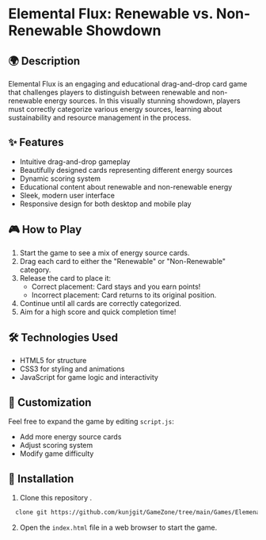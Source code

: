
# Elemental Flux: Renewable vs. Non-Renewable Showdown

## 🌍 Description

Elemental Flux is an engaging and educational drag-and-drop card game that challenges players to distinguish between renewable and non-renewable energy sources. In this visually stunning showdown, players must correctly categorize various energy sources, learning about sustainability and resource management in the process.

## ✨ Features

- Intuitive drag-and-drop gameplay
- Beautifully designed cards representing different energy sources
- Dynamic scoring system
- Educational content about renewable and non-renewable energy
- Sleek, modern user interface
- Responsive design for both desktop and mobile play

## 🎮 How to Play

1. Start the game to see a mix of energy source cards.
2. Drag each card to either the "Renewable" or "Non-Renewable" category.
3. Release the card to place it:
   - Correct placement: Card stays and you earn points!
   - Incorrect placement: Card returns to its original position.
4. Continue until all cards are correctly categorized.
5. Aim for a high score and quick completion time!


## 🛠 Technologies Used

- HTML5 for structure
- CSS3 for styling and animations
- JavaScript for game logic and interactivity

## 🎨 Customization

Feel free to expand the game by editing `script.js`:

- Add more energy source cards
- Adjust scoring system
- Modify game difficulty


## 🚀 Installation

1. Clone this repository .
```bash
  clone git https://github.com/kunjgit/GameZone/tree/main/Games/Elemenatal_Flux
```
2. Open the `index.html` file in a web browser to start the game.